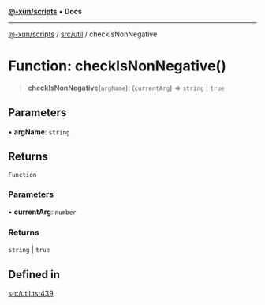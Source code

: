 [**@-xun/scripts**](../../../README.md) • **Docs**

***

[@-xun/scripts](../../../README.md) / [src/util](../README.md) / checkIsNonNegative

# Function: checkIsNonNegative()

> **checkIsNonNegative**(`argName`): (`currentArg`) => `string` \| `true`

## Parameters

• **argName**: `string`

## Returns

`Function`

### Parameters

• **currentArg**: `number`

### Returns

`string` \| `true`

## Defined in

[src/util.ts:439](https://github.com/Xunnamius/xscripts/blob/98c638c52caf3664112e7ea66eccd36ad205df77/src/util.ts#L439)
